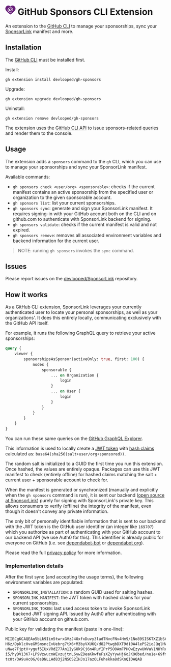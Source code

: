 # ![](https://github.com/devlooped/SponsorLink/raw/main/assets/img/sponsorlink-32.png) GitHub Sponsors CLI Extension

An extension to the [GitHub CLI](https://cli.github.com/) to manage your 
sponsorships, sync your [SponsorLink](https://github.com/devlooped/SponsorLink) 
manifest and more.

## Installation

The [GitHub CLI](https://cli.github.com/) must be installed first. 

Install:

```shell
gh extension install devlooped/gh-sponsors
```

Upgrade:

```shell
gh extension upgrade devlooped/gh-sponsors
```

Uninstall:

```shell
gh extension remove devlooped/gh-sponsors
```

The extension uses the [GitHub CLI API](https://cli.github.com/manual/gh_api) to 
issue sponsors-related queries and render them to the console.


## Usage

The extension adds a `sponsors` command to the `gh` CLI, which you can use to
manage your sponsorships and sync your SponsorLink manifest.

Available commands: 

* `gh sponsors check <user/org> <sponsorable>`: checks if the current manifest 
  contains an active sponsorship from the specified user or organization to the 
  given sponsorable account.
* `gh sponsors list`: list your current sponsorships.
* `gh sponsors sync`: generate and sign your SponsorLink manifest. It requires 
  signing-in with your GitHub account both on the CLI and on github.com to authenticate 
  with SponsorLink backend for signing.
* `gh sponsors validate`: checks if the current manifest is valid and not expired.
* `gh sponsors remove`: removes all associated environment variables and backend 
  information for the current user.

> NOTE: running `gh sponsors` invokes the `sync` command.

## Issues

Please report issues on the [devlooped/SponsorLink](https://github.com/devlooped/SponsorLink/issues) 
repository.

## How it works

As a GitHub CLI extension, SponsorLink leverages your currently authenticated user 
to locate your personal sponsorships, as well as your organizations'. It does this 
entirely locally, communicating exclusively with the GitHub API itself. 

For example, it runs the following GraphQL query to retrieve your active sponsorships:

```graphql
query { 
    viewer { 
        sponsorshipsAsSponsor(activeOnly: true, first: 100) {
            nodes {
                sponsorable {
                    ... on Organization {
                        login
                    }
                    ... on User {
                        login
                    }
                }        
            }
        }
    }
}
```

You can run these same queries on the [GitHub GraphQL Explorer](https://docs.github.com/en/graphql/overview/explorer).

This information is used to locally create a [JWT token](https://jwt.io/) with 
[hash claims](https://learn.microsoft.com/en-us/dotnet/api/system.security.claims.claimtypes.hash?view=net-7.0) 
calculated as: `base64(sha256(salt+user/org+sponsored))`.

The random salt is initialized to a GUID the first time you run this extension. 
Once hashed, the values are entirely opaque. Packages can use this JWT manifest 
to check (entirely offline) for hashed claims matching the salt + current user + 
sponsorable account to check for.

When the manifest is generated or synchronized (manually and explicitly when the 
`gh sponsors` command is run), it is sent our backend 
([open source at SponsorLink](https://github.com/devlooped/SponsorLink)) 
purely for signing with SponsorLink's private key. This allows consumers to verify 
(offline) the integrity of the manifest, even though it doesn't convey any private 
information.

The only bit of personally identifiable information that is sent to our backend with 
the JWT token is the GitHub user identifier (an integer like `169707`) which you authorize 
as part of authenticating with your GitHub account to our backend API (we use Auth0 for this). 
This identifier is already public for everyone on GitHub (i.e. see 
[dependabot-bot](https://api.github.com/users/dependabot-bot) or 
[dependabot org](https://api.github.com/orgs/dependabot)).

Please read the full [privacy policy](privacy.md) for more information.

### Implementation details

After the first sync (and accepting the usage terms), the following environment 
variables are populated:

* `SPONSORLINK_INSTALLATION`: a random GUID used for salting hashes.
* `SPONSORLINK_MANIFEST`: the JWT token with hashed claims for your current 
  sponsorships.
* `SPONSORLINK_TOKEN`: last used access token to invoke SponsorLink backend 
  JWT signing API. Issued by Auth0 after authenticating with your GitHub account 
  on github.com.

Public key for validating the manifest (paste in one-line): 

```text
MIIBCgKCAQEAo5bLk9Iim5twrxGVzJ4OxfxDuvy3ladTNvcFNv4Hm9/1No89SISKTXZ1bSABTnq
H6z/DpklcHveGMSmsncEvUebrg7tX6+M3byVXU6Q/d82PtwgbDXT9d10A4lePS2ioJQqlHWQy/f
uNwe7FjptV+yguf5IUxVRdZ77An1IyGUk9Cj6n4RuYIPrP5O0AmFPHOwEzywUWVaV1NHYRe0Th6
i5/hyDV13K7+LP9VzwucnWEvzujtnL6ywZDeaKkwfeFsXZyYywHj6oJK9Obed/nu1e+69fmUqpr
tc0t/3A9uHc0G/0sDNLLAd83j2NSOS2IHJo17azOLFuhekka8dSKnQIDAQAB
```
